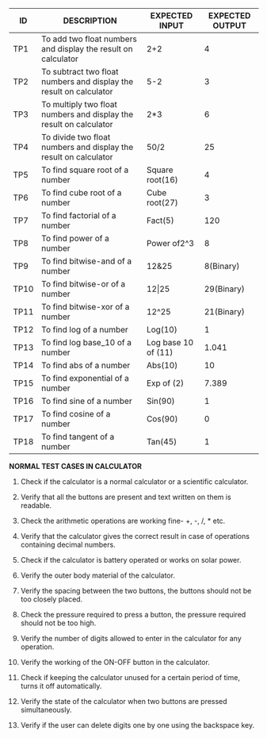 | ID   | DESCRIPTION                                                         | EXPECTED INPUT      | EXPECTED OUTPUT |
|------|---------------------------------------------------------------------|---------------------|-----------------|
| TP1  | To add two float numbers and  display the result on calculator      | 2+2                 | 4               |
| TP2  | To subtract two float numbers and  display the result on calculator | 5-2                 | 3               |
| TP3  | To multiply two float numbers and  display the result on calculator | 2*3                 | 6               |
| TP4  | To divide two float numbers and  display the result on calculator   | 50/2                | 25              |
| TP5  | To find square root of a number                                     | Square root(16)     | 4               |
| TP6  | To find cube root of a number                                       | Cube root(27)       | 3               |
| TP7  | To find factorial of a number                                       | Fact(5)             | 120             |
| TP8  | To find power of a number                                           | Power of2^3         | 8               |
| TP9  | To find bitwise-and of a number                                     | 12&25               | 8(Binary)       |
| TP10 | To find bitwise-or of a number                                      | 12\|25              | 29(Binary)      |
| TP11 | To find bitwise-xor of a number                                     | 12^25               | 21(Binary)      |
| TP12 | To find log of a number                                             | Log(10)             | 1               |
| TP13 | To find log base_10 of a number                                     | Log base 10 of (11) | 1.041           |
| TP14 | To find abs of a number                                             | Abs(10)             | 10              |
| TP15 | To find exponential of a number                                     | Exp of (2)          | 7.389           |
| TP16 | To find sine of a number                                            | Sin(90)             | 1               |
| TP17 | To find cosine of a number                                          | Cos(90)             | 0               |
| TP18 | To find tangent of a number                                         | Tan(45)             | 1               |


**NORMAL TEST CASES IN CALCULATOR**

1. Check if the calculator is a normal calculator or a scientific calculator.
2. Verify that all the buttons are present and text written on them is readable.
3. Check the arithmetic operations are working fine- +, -, /, \* etc.

1. Verify that the calculator gives the correct result in case of operations containing decimal numbers.
2. Check if the calculator is battery operated or works on solar power.
3. Verify the outer body material of the calculator.
4. Verify the spacing between the two buttons, the buttons should not be too closely placed.
5. Check the pressure required to press a button, the pressure required should not be too high.
6. Verify the number of digits allowed to enter in the calculator for any operation.
7. Verify the working of the ON-OFF button in the calculator.
8. Check if keeping the calculator unused for a certain period of time, turns it off automatically.
9. Verify the state of the calculator when two buttons are pressed simultaneously.
10. Verify if the user can delete digits one by one using the backspace key.